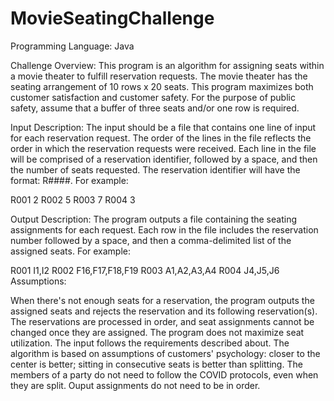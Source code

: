 # MovieSeatingChallenge
Programming Language: Java

Challenge Overview:
This program is an algorithm for assigning seats within a movie theater to fulfill reservation requests. The movie theater has the seating arrangement of 10 rows x 20 seats. This program maximizes both customer satisfaction and customer safety. For the purpose of public safety, assume that a buffer of three seats and/or one row is required.

Input Description:
The input should be a file that contains one line of input for each reservation request. The order of the lines in the file reflects the order in which the reservation requests were received. Each line in the file will be comprised of a reservation identifier, followed by a space, and then the number of seats requested. The reservation identifier will have the format: R####. For example:

R001 2
R002 5
R003 7
R004 3

Output Description:
The program outputs a file containing the seating assignments for each request. Each row in the file includes the reservation number followed by a space, and then a comma-delimited list of the assigned seats. For example:

R001 I1,I2
R002 F16,F17,F18,F19
R003 A1,A2,A3,A4
R004 J4,J5,J6
Assumptions:

When there's not enough seats for a reservation, the program outputs the assigned seats and rejects the reservation and its following reservation(s).
The reservations are processed in order, and seat assignments cannot be changed once they are assigned.
The program does not maximize seat utilization.
The input follows the requirements described about.
The algorithm is based on assumptions of customers' psychology: closer to the center is better; sitting in consecutive seats is better than splitting.
The members of a party do not need to follow the COVID protocols, even when they are split.
Ouput assignments do not need to be in  order.



